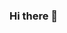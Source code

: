 ### Hi there 👋
<a href="https://github.com/shayne243">
<!-- <img align="center" alt="Github Stats" src="https://github-readme-stats.codestackr.vercel.app/api?username=shayne243&show_icons=true&hide_border=true&count_private=true&include_all_commits=true&theme=dracula" /></a> -->

<br>
<!--
<a href="https://github.com/shayne243">
  <img align="center" src="https://github-readme-stats.anuraghazra1.vercel.app/api/top-langs/?username=shayne243&layout=compact&hide_border=true&theme=dracula" />
</a> -->


<!--
**shayne243/shayne243** is a ✨ _special_ ✨ repository because its `README.md` (this file) appears on your GitHub profile.

Here are some ideas to get you started:

- 🔭 I’m currently working on ...
- 🌱 I’m currently learning ...
- 👯 I’m looking to collaborate on ...
- 🤔 I’m looking for help with ...
- 💬 Ask me about ...
- 📫 How to reach me: ...
- 😄 Pronouns: ...
- ⚡ Fun fact: ...
-->
